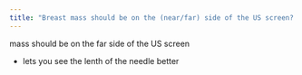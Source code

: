 ```yaml
---
title: "Breast mass should be on the (near/far) side of the US screen? why?"
---
```

mass should be on the far side of the US screen
- lets you see the lenth of the needle better

